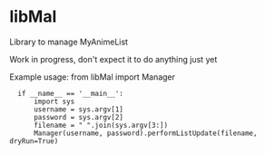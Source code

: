 libMal
======

Library to manage MyAnimeList

Work in progress, don't expect it to do anything just yet

Example usage:
      from libMal import Manager

      if __name__ == '__main__':
          import sys
          username = sys.argv[1]
          password = sys.argv[2]
          filename = " ".join(sys.argv[3:])
          Manager(username, password).performListUpdate(filename, dryRun=True)
